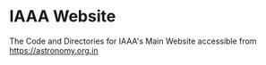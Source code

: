 # IAAA Website
The Code and Directories for IAAA's Main Website accessible from https://astronomy.org.in
